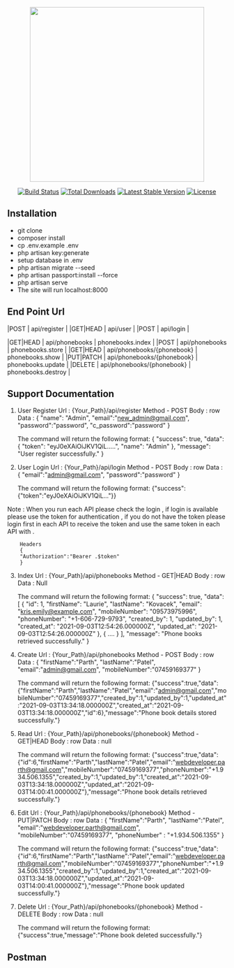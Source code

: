 <p align="center"><a href="https://laravel.com" target="_blank"><img src="https://raw.githubusercontent.com/laravel/art/master/logo-lockup/5%20SVG/2%20CMYK/1%20Full%20Color/laravel-logolockup-cmyk-red.svg" width="400"></a></p>

<p align="center">
<a href="https://travis-ci.org/laravel/framework"><img src="https://travis-ci.org/laravel/framework.svg" alt="Build Status"></a>
<a href="https://packagist.org/packages/laravel/framework"><img src="https://img.shields.io/packagist/dt/laravel/framework" alt="Total Downloads"></a>
<a href="https://packagist.org/packages/laravel/framework"><img src="https://img.shields.io/packagist/v/laravel/framework" alt="Latest Stable Version"></a>
<a href="https://packagist.org/packages/laravel/framework"><img src="https://img.shields.io/packagist/l/laravel/framework" alt="License"></a>
</p>

## Installation
- git clone
- composer install
- cp .env.example .env
- php artisan key:generate
- setup database in .env
- php artisan migrate --seed
- php artisan passport:install --force
- php artisan serve
- The site will run localhost:8000

## End Point Url

 |POST      | api/register |
 |GET|HEAD  | api/user |
 |POST | api/login | 

 |GET|HEAD  | api/phonebooks  | phonebooks.index |
 |POST      | api/phonebooks  | phonebooks.store | 
 |GET|HEAD  | api/phonebooks/{phonebook}  | phonebooks.show | 
 |PUT|PATCH | api/phonebooks/{phonebook}  | phonebooks.update |
 |DELETE    | api/phonebooks/{phonebook}  | phonebooks.destroy |


## Support Documentation
	
 1) User Register
 	Url : {Your_Path}/api/register
 	Method - POST 
 	Body : row
 	Data : {
			    "name": "Admin",
			    "email":"new_admin@gmail.com",
			    "password":"password",
			    "c_password":"password"
			}

	The command will return the following format: {
												    "success": true,
												    "data": {
												        "token": "eyJ0eXAiOiJKV1QiL.....",
												        "name": "Admin"
												    },
												    "message": "User register successfully."
												}

 2) User Login
 	Url : {Your_Path}/api/login
 	Method - POST 
 	Body : row
 	Data : {
			    "email":"admin@gmail.com",
			    "password":"password"
			}

	The command will return the following format: {"success":{"token":"eyJ0eXAiOiJKV1QiL..."}}

 Note : When you run each API please check the login , if login is available please use the token for authentication , if you do not have the token please login first in each API to receive the token and use the same token in each API with .

		Headers
		{
		"Authorization":"Bearer .$token"
		}

 3) Index
 	Url : {Your_Path}/api/phonebooks
 	Method - GET|HEAD 
 	Body : row
 	Data : Null

	The command will return the following format: {
							    "success": true,
							    "data": [
							        {
							            "id": 1,
							            "firstName": "Laurie",
							            "lastName": "Kovacek",
							            "email": "kris.emily@example.com",
							            "mobileNumber": "09573975996",
							            "phoneNumber": "+1-606-729-9793",
							            "created_by": 1,
							            "updated_by": 1,
							            "created_at": "2021-09-03T12:54:26.000000Z",
							            "updated_at": "2021-09-03T12:54:26.000000Z"
							        },
							        {
							            ....
							        }
							    ],
							    "message": "Phone books retrieved successfully."
							}

4) Create
 	Url : {Your_Path}/api/phonebooks
 	Method - POST
 	Body : row
 	Data : {
			    "firstName":"Parth",
			    "lastName":"Patel",
			    "email":"admin@gmail.com",
			    "mobileNumber":"07459169377"
			}

	The command will return the following format: {"success":true,"data":{"firstName":"Parth","lastName":"Patel","email":"admin@gmail.com","mobileNumber":"07459169377","created_by":1,"updated_by":1,"updated_at":"2021-09-03T13:34:18.000000Z","created_at":"2021-09-03T13:34:18.000000Z","id":6},"message":"Phone book details stored successfully."}
 
 5) Read
 	Url : {Your_Path}/api/phonebooks/{phonebook}
 	Method - GET|HEAD
 	Body : row
 	Data : null

	The command will return the following format: {"success":true,"data":{"id":6,"firstName":"Parth","lastName":"Patel","email":"webdeveloper.parth@gmail.com","mobileNumber":"07459169377","phoneNumber":"+1.934.506.1355","created_by":1,"updated_by":1,"created_at":"2021-09-03T13:34:18.000000Z","updated_at":"2021-09-03T14:00:41.000000Z"},"message":"Phone book details retrieved successfully."}

6) Edit
 	Url : {Your_Path}/api/phonebooks/{phonebook}
 	Method - PUT|PATCH
 	Body : row
 	Data : {
			    "firstName":"Parth",
			    "lastName":"Patel",
			    "email":"webdeveloper.parth@gmail.com",
			    "mobileNumber":"07459169377",
			    "phoneNumber" : "+1.934.506.1355"
			}

	The command will return the following format: {"success":true,"data":{"id":6,"firstName":"Parth","lastName":"Patel","email":"webdeveloper.parth@gmail.com","mobileNumber":"07459169377","phoneNumber":"+1.934.506.1355","created_by":1,"updated_by":1,"created_at":"2021-09-03T13:34:18.000000Z","updated_at":"2021-09-03T14:00:41.000000Z"},"message":"Phone book updated successfully."}

7) Delete
 	Url : {Your_Path}/api/phonebooks/{phonebook}
 	Method - DELETE
 	Body : row
 	Data : null

	The command will return the following format: {"success":true,"message":"Phone book deleted successfully."}


## Postman 
